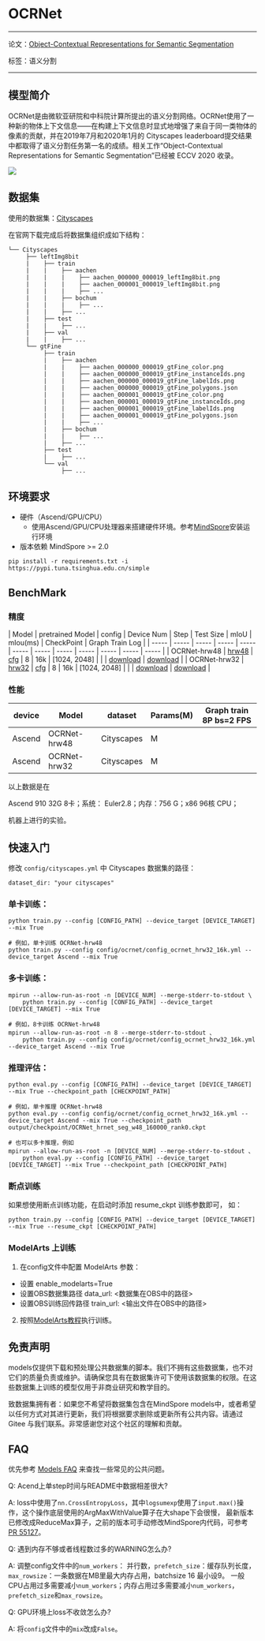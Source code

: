 # OCRNet

***

论文：[Object-Contextual Representations for Semantic Segmentation](https://arxiv.org/pdf/1909.11065)

标签：语义分割

***

## 模型简介

OCRNet是由微软亚研院和中科院计算所提出的语义分割网络。OCRNet使用了一种新的物体上下文信息——在构建上下文信息时显式地增强了来自于同一类物体的像素的贡献，并在2019年7月和2020年1月的 Cityscapes leaderboard提交结果中都取得了语义分割任务第一名的成绩。相关工作“Object-Contextual Representations for Semantic Segmentation”已经被 ECCV 2020 收录。

<img src="https://user-images.githubusercontent.com/24582831/142902197-b06b1e04-57ab-44ac-adc8-cea6695bb236.png">

## 数据集

使用的数据集：[Cityscapes](https://www.cityscapes-dataset.com/)

在官网下载完成后将数据集组织成如下结构：

```text
└── Cityscapes
     ├── leftImg8bit
     |    ├── train
     |    |    ├── aachen
     |    |    |    ├── aachen_000000_000019_leftImg8bit.png
     |    |    |    ├── aachen_000001_000019_leftImg8bit.png
     |    |    |    ├── ...
     |    |    ├── bochum
     |    |    |    ├── ...
     |    |    ├── ...
     |    ├── test
     |    |    ├── ...
     |    ├── val
     |    |    ├── ...
     └── gtFine
          ├── train
          |    ├── aachen
          |    |    ├── aachen_000000_000019_gtFine_color.png
          |    |    ├── aachen_000000_000019_gtFine_instanceIds.png
          |    |    ├── aachen_000000_000019_gtFine_labelIds.png
          |    |    ├── aachen_000000_000019_gtFine_polygons.json
          |    |    ├── aachen_000001_000019_gtFine_color.png
          |    |    ├── aachen_000001_000019_gtFine_instanceIds.png
          |    |    ├── aachen_000001_000019_gtFine_labelIds.png
          |    |    ├── aachen_000001_000019_gtFine_polygons.json
          |    |    ├── ...
          |    ├── bochum
          |    |    ├── ...
          |    ├── ...
          ├── test
          |    ├── ...
          └── val
               ├── ...
```

## 环境要求

- 硬件（Ascend/GPU/CPU）
    - 使用Ascend/GPU/CPU处理器来搭建硬件环境。参考[MindSpore](https://www.mindspore.cn/install/en)安装运行环境
- 版本依赖 MindSpore >= 2.0

```shell
pip install -r requirements.txt -i https://pypi.tuna.tsinghua.edu.cn/simple
```

## BenchMark

### 精度

| Model | pretrained Model | config  | Device Num | Step | Test Size | mIoU | mIou(ms) | CheckPoint | Graph Train Log |
| ----- | ----- | ----- | ----- | ----- | ----- | ----- | ----- | ----- | ----- | ----- | ----- |
| OCRNet-hrw48 | [hrw48](https://github.com/mindspore-lab/mindcv) | [cfg](config/ocrnet/config_ocrnet_hrw48_16k.yml) | 8 | 16k | [1024, 2048] |  |  | [download]() | [download]() |
| OCRNet-hrw32 | [hrw32](https://github.com/mindspore-lab/mindcv) | [cfg](config/ocrnet/config_ocrnet_hrw32_16k.yml) | 8 | 16k | [1024, 2048] |  |  | [download]() | [download]() |

### 性能

| device | Model     | dataset   | Params(M) | Graph train 8P bs=2 FPS |
| ------ | --------- | --------- | --------- | ------- |
| Ascend | OCRNet-hrw48 | Cityscapes |  M  |  |
| Ascend | OCRNet-hrw32 | Cityscapes |  M  |  |

以上数据是在

Ascend 910 32G 8卡；系统： Euler2.8；内存：756 G；x86 96核 CPU；

机器上进行的实验。

## 快速入门

修改 `config/cityscapes.yml` 中 Cityscapes 数据集的路径：

```text
dataset_dir: "your cityscapes"
```

### 单卡训练：

```shell
python train.py --config [CONFIG_PATH] --device_target [DEVICE_TARGET] --mix True

# 例如，单卡训练 OCRNet-hrw48
python train.py --config config/ocrnet/config_ocrnet_hrw32_16k.yml --device_target Ascend --mix True
```

### 多卡训练：

```shell
mpirun --allow-run-as-root -n [DEVICE_NUM] --merge-stderr-to-stdout \
    python train.py --config [CONFIG_PATH] --device_target [DEVICE_TARGET] --mix True

# 例如，8卡训练 OCRNet-hrw48
mpirun --allow-run-as-root -n 8 --merge-stderr-to-stdout 、
    python train.py --config config/ocrnet/config_ocrnet_hrw32_16k.yml --device_target Ascend --mix True
```

### 推理评估：

```shell
python eval.py --config [CONFIG_PATH] --device_target [DEVICE_TARGET] --mix True --checkpoint_path [CHECKPOINT_PATH]

# 例如，单卡推理 OCRNet-hrw48
python eval.py --config config/ocrnet/config_ocrnet_hrw32_16k.yml --device_target Ascend --mix True --checkpoint_path output/checkpoint/OCRNet_hrnet_seg_w48_160000_rank0.ckpt

# 也可以多卡推理，例如
mpirun --allow-run-as-root -n [DEVICE_NUM] --merge-stderr-to-stdout 、
    python eval.py --config [CONFIG_PATH] --device_target [DEVICE_TARGET] --mix True --checkpoint_path [CHECKPOINT_PATH]
```

### 断点训练

如果想使用断点训练功能，在启动时添加 resume_ckpt 训练参数即可， 如：

```shell
python train.py --config [CONFIG_PATH] --device_target [DEVICE_TARGET] --mix True --resume_ckpt [CHECKPOINT_PATH]
```

### ModelArts 上训练

1. 在config文件中配置 ModelArts 参数：

- 设置 enable_modelarts=True
- 设置OBS数据集路径 data_url: <数据集在OBS中的路径>
- 设置OBS训练回传路径 train_url: <输出文件在OBS中的路径>

2. 按照[ModelArts教程](https://support.huaweicloud.com/modelarts/index.html)执行训练。

## 免责声明

models仅提供下载和预处理公共数据集的脚本。我们不拥有这些数据集，也不对它们的质量负责或维护。请确保您具有在数据集许可下使用该数据集的权限。在这些数据集上训练的模型仅用于非商业研究和教学目的。

致数据集拥有者：如果您不希望将数据集包含在MindSpore models中，或者希望以任何方式对其进行更新，我们将根据要求删除或更新所有公共内容。请通过 Gitee 与我们联系。非常感谢您对这个社区的理解和贡献。

## FAQ

优先参考 [Models FAQ](https://gitee.com/mindspore/models#FAQ) 来查找一些常见的公共问题。

Q: Acend上单step时间与README中数据相差很大?

A: loss中使用了`nn.CrossEntropyLoss`，其中`logsumexp`使用了`input.max()`操作，这个操作底层使用的ArgMaxWithValue算子在大shape下会很慢，
最新版本已修改成ReduceMax算子，之前的版本可手动修改MindSpore内代码，可参考[PR 55127](https://gitee.com/mindspore/mindspore/pulls/55127)。

Q: 遇到内存不够或者线程数过多的WARNING怎么办?

A: 调整config文件中的`num_workers`： 并行数，`prefetch_size`：缓存队列长度， `max_rowsize`：一条数据在MB里最大内存占用，batchsize 16 最小设9。
一般CPU占用过多需要减小`num_workers`；内存占用过多需要减小`num_workers`，`prefetch_size`和`max_rowsize`。

Q: GPU环境上loss不收敛怎么办?

A: 将`config`文件中的`mix`改成`False`。

